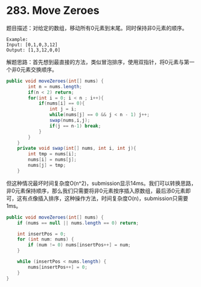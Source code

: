 # 283. Move Zeroes

题目描述：对给定的数组，移动所有0元素到末尾。同时保持非0元素的顺序。

```
Example:
Input: [0,1,0,3,12]
Output: [1,3,12,0,0]
```

解题思路：首先想到最直接的方法，类似冒泡排序，使用双指针，将0元素与第一个非0元素交换顺序。

```java
public void moveZeroes(int[] nums) {
        int n = nums.length;
        if(n < 2) return;
        for(int i = 0; i < n ; i++){
            if(nums[i] == 0){
                int j = i;
                while(nums[j] == 0 && j < n - 1) j++;
                swap(nums,i,j);
                if(j == n-1) break;
            }
        }
    }
    private void swap(int[] nums, int i, int j){
        int tmp = nums[i];
        nums[i] = nums[j];
        nums[j] = tmp;
    }
```

但这种情况最坏时间复杂度O(n^2)，submission显示14ms。我们可以转换思路，非0元素保持顺序，那么我们只需要将非0元素按序插入原数组，最后添0元素即可，这有点像插入排序，这种操作方法，时间复杂度O(n)，submission只需要1ms。

```java
public void moveZeroes(int[] nums) {
    if (nums == null || nums.length == 0) return;        

    int insertPos = 0;
    for (int num: nums) {
        if (num != 0) nums[insertPos++] = num;
    }        

    while (insertPos < nums.length) {
        nums[insertPos++] = 0;
    }
}
```

